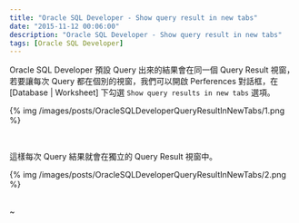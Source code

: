 ```yaml
---
title: "Oracle SQL Developer - Show query result in new tabs"
date: "2015-11-12 00:06:00"
description: "Oracle SQL Developer - Show query result in new tabs"
tags: [Oracle SQL Developer]
---
```



Oracle SQL Developer 預設 Query 出來的結果會在同一個 Query Result 視窗，若要讓每次 Query 都在個別的視窗，我們可以開啟 Perferences 對話框，在 [Database | Worksheet] 下勾選 `Show query results in new tabs` 選項。  

<!-- More -->

{% img /images/posts/OracleSQLDeveloperQueryResultInNewTabs/1.png %}

<br/>


這樣每次 Query 結果就會在獨立的 Query Result 視窗中。  

{% img /images/posts/OracleSQLDeveloperQueryResultInNewTabs/2.png %}

<br/>
~          
